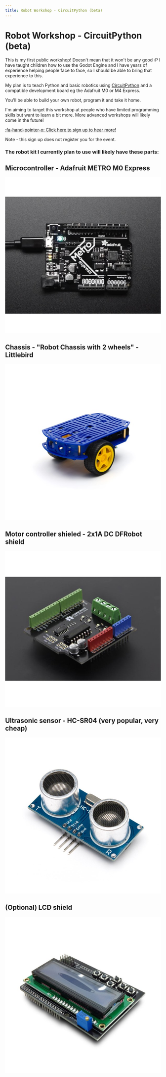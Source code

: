 ```yaml
---
title: Robot Workshop - CircuitPython (beta)
---
```


<script>
    var ml_webform_1753848 = ml_account('webforms', '1753848', 'a8z2u6', 'load');
    ml_webform_1753848('animation', 'fadeIn');
</script>

# Robot Workshop - CircuitPython (beta)

This is my first public workshop! Doesn't mean that it won't be any good :P 
I have taught children how to use the Godot Engine and I have years of experience helping people face to face, so I should be able to bring that experience to this.

My plan is to teach Python and basic robotics using [CircuitPython](https://circuitpython.org/) and a compatible development board eg the Adafruit M0 or M4 Express.

You'll be able to build your own robot, program it and take it home.

I'm aiming to target this workshop at people who have limited programming skills but want to learn a bit more. More advanced workshops will likely come in the future!

<a href="javascript:;" onclick="ml_webform_1753848('show')">:fa-hand-pointer-o: Click here to sign up to hear more!</a>

Note - this sign up does not register you for the event.

### The robot kit I currently plan to use will likely have these parts:

## Microcontroller - Adafruit METRO M0 Express
![](metro_m0_express.jpg)

## Chassis - "Robot Chassis with 2 wheels" - Littlebird
![](robot_chassis.jpg)

## Motor controller shieled - 2x1A DC DFRobot shield
![](motor_shield.jpg)

## Ultrasonic sensor - HC-SR04 (very popular, very cheap)
![](ultrasonic.jpg)

## (Optional) LCD shield
![](lcd_shield.jpg)